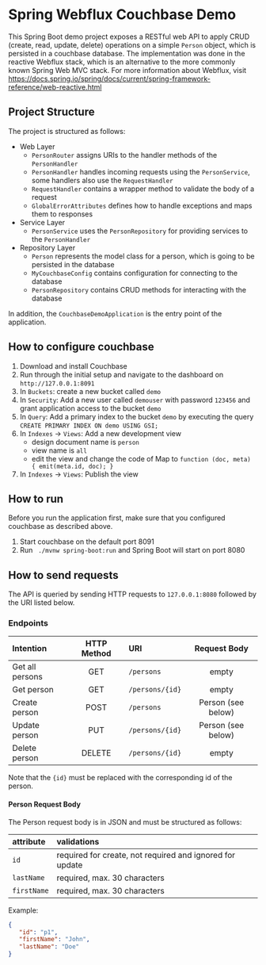 # Spring Webflux Couchbase Demo

This Spring Boot demo project exposes a RESTful web API to apply CRUD (create, read, update, delete) operations on a
simple `Person` object, which is persisted in a couchbase database. The implementation was done in the reactive Webflux
stack, which is an alternative to the more commonly known Spring Web MVC stack. For more information about Webflux,
visit https://docs.spring.io/spring/docs/current/spring-framework-reference/web-reactive.html

## Project Structure

The project is structured as follows:

- Web Layer
  - `PersonRouter` assigns URIs to the handler methods of the `PersonHandler`
  - `PersonHandler` handles incoming requests using the `PersonService`, some handlers also use the `RequestHandler`
  - `RequestHandler` contains a wrapper method to validate the body of a request
  - `GlobalErrorAttributes` defines how to handle exceptions and maps them to responses
- Service Layer
  - `PersonService` uses the `PersonRepository` for providing services to the `PersonHandler`
- Repository Layer
  - `Person` represents the model class for a person, which is going to be persisted in the database
  - `MyCouchbaseConfig` contains configuration for connecting to the database
  - `PersonRepository` contains CRUD methods for interacting with the database

In addition, the `CouchbaseDemoApplication` is the entry point of the application.

## How to configure couchbase
1. Download and install Couchbase
2. Run through the initial setup and navigate to the dashboard on `http://127.0.0.1:8091`
3. In `Buckets`: create a new bucket called `demo`
4. In `Security`: Add a new user called `demouser` with password `123456` and grant application access to the bucket `demo`
5. In `Query`: Add a primary index to the bucket `demo` by executing the query `CREATE PRIMARY INDEX ON demo USING GSI;`
6. In `Indexes` -> `Views`: Add a new development view
    - design document name is `person`
    - view name is `all`
    - edit the view and change the code of Map to `function (doc, meta) { emit(meta.id, doc); }`
7. In `Indexes` -> `Views`: Publish the view

## How to run
Before you run the application first, make sure that you configured couchbase as described above.
1. Start couchbase on the default port 8091
2. Run ` ./mvnw spring-boot:run` and Spring Boot will start on port 8080

## How to send requests

The API is queried by sending HTTP requests to `127.0.0.1:8080` followed by the URI listed below.

### Endpoints

| Intention       | HTTP Method  | URI             | Request Body       |
| :---------------|:------------:| :---------------| :-----------------:|
| Get all persons | GET          | `/persons `     | empty              |
| Get person      | GET          | `/persons/{id}` | empty              |
| Create person   | POST         | `/persons `     | Person (see below) |
| Update person   | PUT          | `/persons/{id}` | Person (see below) |
| Delete person   | DELETE       | `/persons/{id}` | empty              |

Note that the `{id}` must be replaced with the corresponding id of the person.

#### Person Request Body

The Person request body is in JSON and must be structured as follows:

| attribute   | validations                                              |
| :-----------| :--------------------------------------------------------|
| `id`        | required for create, not required and ignored for update |
| `lastName`  | required, max. 30 characters                             |
| `firstName` | required, max. 30 characters                             |

Example:
```json
{
   "id": "p1",
   "firstName": "John",
   "lastName": "Doe"
}
```


